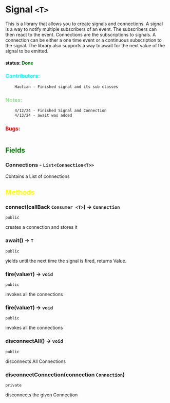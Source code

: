 # Signal `<T>` 
This is a library that allows you to create signals and connections. A signal is a way to notify multiple subscribers of an event. The subscribers can then react to the event. Connections are the subscriptions to signals. A connection can be either a one time event or a continuous subscription to the signal. The library also supports a way to await for the next value of the signal to be emitted.

#### status: <span style="color:Green;">Done</span>
### <span style="color:cyan;">Contributors:</span>
<!--put your names here between the ``` if you worked on it, and put what you did-->
```diff
    Haotian - Finished signal and its sub classes
```
### <span style="color:lightgreen;">Notes:</span>
```diff
    4/12/24 - Finished Signal and Connection
    4/13/24 - await was added
```
### <span style="color:red;">Bugs:</span>
```diff
```
## <span style="color:green;">Fields</span>

### Connections - `List<Connection<T>>`
Contains a List of connections

## <span style="color:yellow;">Methods</span>


### connect(callBack `Consumer <T>`) -> `Connection`
`public`

creates a connection and stores it

### await() -> `T`
`public`

yields until the next time the signal is fired, returns Value.

### fire(value`T`) -> `void`
`public`

invokes all the connections

### fire(value`T`) -> `void`
`public`

invokes all the connections

### disconnectAll() -> `void`
`public`

disconnects All Connections

### disconnectConnection(connection `Connection`)
`private`

disconnects the given Connection



